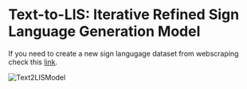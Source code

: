 # Text-to-LIS: Iterative Refined Sign Language Generation Model

If you need to create a new sign langugage dataset from webscraping check this [link](https://github.com/CarpiDiem98/downloader).

![Text2LISModel](https://github.com/user-attachments/assets/e06ae745-b0d9-4772-964f-465ecb55086b)
